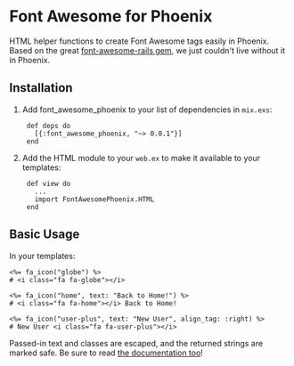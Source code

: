 # Font Awesome for Phoenix

HTML helper functions to create Font Awesome tags easily in Phoenix.  Based on the great [font-awesome-rails gem](https://github.com/bokmann/font-awesome-rails), we just couldn't live without it in Phoenix.

## Installation

1. Add font_awesome_phoenix to your list of dependencies in `mix.exs`:

        def deps do
          [{:font_awesome_phoenix, "~> 0.0.1"}]
        end

2. Add the HTML module to your `web.ex` to make it available to your templates:

        def view do
          ...
          import FontAwesomePhoenix.HTML
        end

## Basic Usage

In your templates:

    <%= fa_icon("globe") %>
    # <i class="fa fa-globe"></i>

    <%= fa_icon("home", text: "Back to Home!") %>
    # <i class="fa fa-home"></i> Back to Home!

    <%= fa_icon("user-plus", text: "New User", align_tag: :right) %>
    # New User <i class="fa fa-user-plus"></i>

Passed-in text and classes are escaped, and the returned strings are marked safe. Be sure to read [the documentation too](http://hexdocs.pm/font_awesome_phoenix)!
